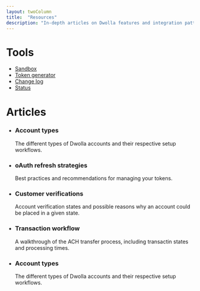 ```yaml
---
layout: twoColumn
title:  "Resources"
description: "In-depth articles on Dwolla features and integration patterns."
---
```


<h1>Tools</h1>
<ul class="icon-links">
    <li><a href="" class="icon-tools-sandbox">Sandbox</a></li>
    <li><a href="" class="icon-tools-token-generator">Token generator</a></li>
    <li><a href="" class="icon-tools-change-log">Change log</a></li>
    <li><a href="" class="icon-tools-status">Status</a></li>
</ul>
<h1>Articles</h1>
<ul class="article-list">
    <li>
        <h3><a>Account types</a></h3>
        <p>The different types of Dwolla accounts and their respective setup workflows.</p>
    </li>
    <li>
        <h3><a>oAuth refresh strategies</a></h3>
        <p>Best practices and recommendations for managing your tokens.</p>
    </li>
    <li>
        <h3><a>Customer verifications</a></h3>
        <p>Account verification states and possible reasons why an account could be placed in a given state.</p>
    </li>
    <li>
        <h3><a>Transaction workflow</a></h3>
        <p>A walkthrough of the ACH transfer process, including transactin states and processing times.</p>
    </li>
    <li>
        <h3><a>Account types</a></h3>
        <p>The different types of Dwolla accounts and their respective setup workflows.</p>
    </li>
</ul>